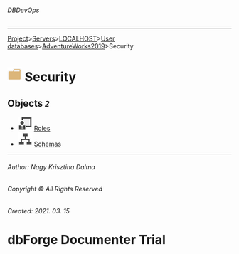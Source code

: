 ###### DBDevOps
___
[Project](../../../../../startpage.md)>[Servers](../../../../Servers.md)>[LOCALHOST](../../../LOCALHOST.md)>[User databases](../../UserDatabases.md)>[AdventureWorks2019](../AdventureWorks2019.md)>Security


# ![logo](../../../../../Images/folder.svg) Security



## <a name="#Objects"></a>Objects _`2`_
- ![Roles](../../../../../Images/roles.svg) [Roles](Roles/Roles.md)
- ![Schema](../../../../../Images/schema.svg) [Schemas](Schemas/Schemas.md)


___
###### Author: Nagy Krisztina Dalma
###### Copyright © All Rights Reserved
###### Created: 2021. 03. 15

# dbForge Documenter Trial
